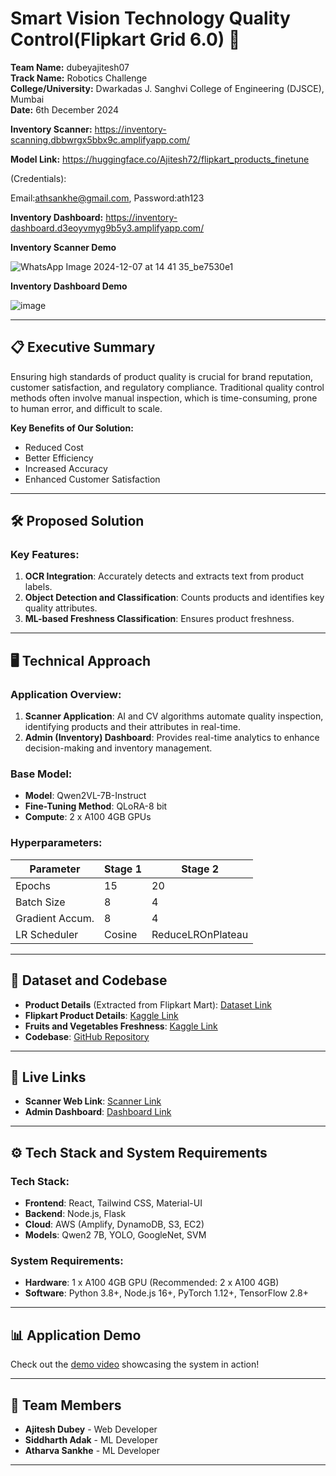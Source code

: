 


# Smart Vision Technology Quality Control(Flipkart Grid 6.0) 🚀

**Team Name:** dubeyajitesh07  
**Track Name:** Robotics Challenge  
**College/University:** Dwarkadas J. Sanghvi College of Engineering (DJSCE), Mumbai  
**Date:** 6th December 2024  

**Inventory Scanner:** https://inventory-scanning.dbbwrgx5bbx9c.amplifyapp.com/

**Model Link:** https://huggingface.co/Ajitesh72/flipkart_products_finetune

(Credentials):

Email:athsankhe@gmail.com, Password:ath123

**Inventory Dashboard:** https://inventory-dashboard.d3eoyvmyg9b5y3.amplifyapp.com/


**Inventory Scanner Demo**

![WhatsApp Image 2024-12-07 at 14 41 35_be7530e1](https://github.com/user-attachments/assets/07a203cc-6495-47c1-8328-3e580d5cc0c6)


**Inventory Dashboard Demo**

![image](https://github.com/user-attachments/assets/21d1333a-5890-4277-b011-117f8a4bd939)

---

## 📋 Executive Summary

Ensuring high standards of product quality is crucial for brand reputation, customer satisfaction, and regulatory compliance. Traditional quality control methods often involve manual inspection, which is time-consuming, prone to human error, and difficult to scale.

**Key Benefits of Our Solution:**
- Reduced Cost
- Better Efficiency
- Increased Accuracy
- Enhanced Customer Satisfaction

---

## 🛠️ Proposed Solution

### Key Features:
1. **OCR Integration**: Accurately detects and extracts text from product labels.
2. **Object Detection and Classification**: Counts products and identifies key quality attributes.
3. **ML-based Freshness Classification**: Ensures product freshness.

---

## 🖥️ Technical Approach

### Application Overview:
1. **Scanner Application**: AI and CV algorithms automate quality inspection, identifying products and their attributes in real-time.
2. **Admin (Inventory) Dashboard**: Provides real-time analytics to enhance decision-making and inventory management.

### Base Model:
- **Model**: Qwen2VL-7B-Instruct  
- **Fine-Tuning Method**: QLoRA-8 bit  
- **Compute**: 2 x A100 4GB GPUs  

### Hyperparameters:
| Parameter       | Stage 1 | Stage 2 |
|-----------------|----------|---------|
| Epochs          | 15       | 20      |
| Batch Size      | 8        | 4       |
| Gradient Accum. | 8        | 4       |
| LR Scheduler    | Cosine   | ReduceLROnPlateau |

---

## 💾 Dataset and Codebase

- **Product Details** (Extracted from Flipkart Mart): [Dataset Link](https://drive.google.com/drive/u/0/folders/1SqKRgCrPiJo3BuzA9sP5YeTHPCoNNxWB)
- **Flipkart Product Details**: [Kaggle Link](https://www.kaggle.com/datasets/PromptCloudHQ/flipkart-products)
- **Fruits and Vegetables Freshness**: [Kaggle Link](https://www.kaggle.com/datasets/muhriddinmuxiddinov/fruits-and-vegetables-dataset)
- **Codebase**: [GitHub Repository](https://github.com/Ajitesh72/Flipkart_Grid_6.0)

---

## 🔗 Live Links

- **Scanner Web Link**: [Scanner Link](https://inventory-scanning.dbbwrgx5bbx9c.amplifyapp.com/)  
- **Admin Dashboard**: [Dashboard Link](https://inventory-dashboard.d3eoyvmyg9b5y3.amplifyapp.com/)  

---

## ⚙️ Tech Stack and System Requirements

### Tech Stack:
- **Frontend**: React, Tailwind CSS, Material-UI
- **Backend**: Node.js, Flask
- **Cloud**: AWS (Amplify, DynamoDB, S3, EC2)
- **Models**: Qwen2 7B, YOLO, GoogleNet, SVM

### System Requirements:
- **Hardware**: 1 x A100 4GB GPU (Recommended: 2 x A100 4GB)
- **Software**: Python 3.8+, Node.js 16+, PyTorch 1.12+, TensorFlow 2.8+

---

## 📊 Application Demo

Check out the [demo video](https://docs.google.com/file/d/1STmaKN67HQ5qhONIzjDxvkorOPxc9-Up/preview) showcasing the system in action!

---

## 👥 Team Members
- **Ajitesh Dubey** - Web Developer  
- **Siddharth Adak** - ML Developer  
- **Atharva Sankhe** - ML Developer

---


